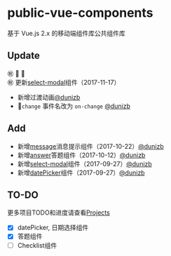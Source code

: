 # public-vue-components
基于 Vue.js 2.x 的移动端组件库公共组件库

## Update

:congratulations: :rose: :hibiscus:   
:congratulations: 更新[select-modal](https://github.com/clteam/public-vue-components/tree/master/src/datePicker)组件（2017-11-17）
- 新增过渡动画[@dunizb](https://github.com/dunizb)
- `change` 事件名改为 `on-change` [@dunizb](https://github.com/dunizb)

## Add
- 新增[message](https://github.com/clteam/public-vue-components/tree/master/src/message)消息提示组件（2017-10-22）[@dunizb](https://github.com/dunizb)
- 新增[answer](https://github.com/clteam/public-vue-components/tree/master/src/answer)答题组件（2017-10-12）[@dunizb](https://github.com/dunizb)
- 新增[select-modal](https://github.com/clteam/public-vue-components/tree/master/src/datePicker)组件（2017-09-27）[@dunizb](https://github.com/dunizb)
- 新增[datePicker](https://github.com/clteam/public-vue-components/tree/master/src/datePicker)组件（2017-09-27）[@dunizb](https://github.com/dunizb)

## TO-DO

更多项目TODO和进度请查看[Projects](https://github.com/clteam/public-vue-components/projects/1)
- [X] datePicker, 日期选择组件
- [X] 答题组件
- [ ] Checklist组件
